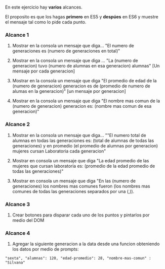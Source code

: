 En este ejercicio hay **varios** alcances.

El proposito es que los hagas **primero** en ES5 y **despúes** en ES6 y muestre el mensaje tal como lo pide cada punto.

### Alcance 1

1. Mostrar en la consola un mensaje que diga... "El numero de generaciones es (numero de generaciones en total)"

2. Mostrar en la consola un mensaje que diga ... "La (numero de generacion) tuvo (numero de alumnas en esa generacion) alumnas" [Un mensaje por cada generacion]

3. Mostrar en la consola un mensaje que diga "El promedio de edad de la (numero de generacion) generacion es de (promedio de numero de alumas en la generacion)" [un mensaje por generacion]

4. Mostrar en la consola un mensaje que diga "El nombre mas comun de la (numero de generacion) generacion es: (nombre mas comun de esa generacion)"

### Alcance 2

1. Mostrar en la consola un mensaje que diga... ""El numero total de alumnas en todas las generaciones es: (total de alumnas de todas las generaciones) y en promedio (el promedio de alumnas por generacion) mujeres cursan Laboratoria cada generacion"

2. Mostrar en consola un mensaje que diga "La edad promedio de las mujeres que cursan laboratoria es: (promedio de la edad promedio de todas las generaciones)"

3. Mostrar en consola un mensaje que diga "En las (numero de generaciones) los nombres mas comunes fueron (los nombres mas comunes de todas las generaciones separados por una (,)).

### Alcance 3

1. Crear botones para disparar cada uno de los puntos y pintarlos por medio del DOM

### Alcance 4

1. Agregar la siguiente generacion a la data desde una funcion obteniendo los datos por medio de prompts:

```
"sexta", "alumnas": 120, "edad-promedio": 28, "nombre-mas-comun" : "Silvana"
```
